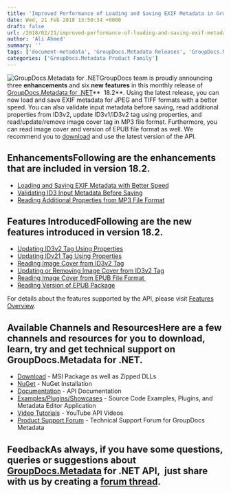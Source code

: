 ```yaml
---
title: 'Improved Performance of Loading and Saving EXIF Metadata in GroupDocs.Metadata for .NET 18.2'
date: Wed, 21 Feb 2018 13:50:34 +0000
draft: false
url: /2018/02/21/improved-performance-of-loading-and-saving-exif-metadata-in-groupdocs.metadata-for-.net-18.2/
author: 'Ali Ahmed'
summary: ''
tags: ['document-metadata', 'GroupDocs.Metadata Releases', 'GroupDocs.Metadata', 'GroupDocs.Metadata for .NET']
categories: ['GroupDocs.Metadata Product Family']
---
```


![GroupDocs.Metadata for .NET](http://blog.groupdocs.com/wp-content/uploads/sites/4/2017/06/groupdocs-metadata-net.png "GroupDocs-Metadata-theme-100x100")GroupDocs team is proudly announcing three **enhancements** and six **new** **features** in this monthly release of [GroupDocs.Metadata for .NET](https://products.groupdocs.com/metadata/net)**  18.2**. Using the latest release, you can now load and save EXIF metadata for JPEG and TIFF formats with a better speed. You can also validate input metadata before saving, read additional properties from ID3v2, update ID3v1/ID3v2 tag using properties, and read/update/remove image cover tag in MP3 file format. Furthermore, you can read image cover and version of EPUB file format as well. We recommend you to [download](https://downloads.groupdocs.com/metadata/net/new-releases/groupdocs.metadata-for-.net-18.2/) and use the latest version of the API.

## EnhancementsFollowing are the enhancements that are included in version **18.2**.

*   [Loading and Saving EXIF Metadata with Better Speed](https://docs.groupdocs.com/metadata/net)
*   [Validating ID3 Input Metadata Before Saving](https://docs.groupdocs.com/metadata/net)
*   [Reading Additional Properties from MP3 File Format](https://docs.groupdocs.com/metadata/net)

## Features IntroducedFollowing are the new features introduced in version **18.2**.

*   [Updating ID3v2 Tag Using Properties](https://docs.groupdocs.com/metadata/net)
*   [Updating IDv21 Tag Using Properties](https://docs.groupdocs.com/metadata/net)
*   [Reading Image Cover from ID3v2 Tag](https://docs.groupdocs.com/metadata/net)
*   [Updating or Removing Image Cover from ID3v2 Tag](https://docs.groupdocs.com/metadata/net)
*   [Reading Image Cover from EPUB File Format ](https://docs.groupdocs.com/metadata/net)
*   [Reading Version of EPUB Package](https://docs.groupdocs.com/metadata/net)

For details about the features supported by the API, please visit [Features Overview](https://docs.groupdocs.com/display/metadatanet/Features+Overview).

## Available Channels and ResourcesHere are a few channels and resources for you to download, learn, try and get technical support on GroupDocs.Metadata for .NET.

*   [Download](https://downloads.groupdocs.com/metadata/net/new-releases/groupdocs.metadata-for-.net-18.2/ "GroupDocs.Metadata MSI") - MSI Package as well as Zipped DLLs
*   [NuGet](https://www.nuget.org/packages/GroupDocs.Metadata/ "GroupDocs.Metadata Nuget Package") - NuGet Installation
*   [Documentation](https://docs.groupdocs.com/display/metadatanet/Getting+Started "Metadata API documentation") - API Documentation
*   [Examples/Plugins/Showcases](https://github.com/groupdocs-metadata/GroupDocs.Metadata-for-.NET/tree/master/Examples "How to use Metadata API") - Source Code Examples, Plugins, and Metadata Editor Application
*   [Video Tutorials](https://www.youtube.com/watch?v=hOJ0eOtuWUs&list=PL25CTxMCj5vOw2EECdY7g2z4O2odafxC_ "Metadata API YouTube Tutorials") - YouTube API Videos
*   [Product Support Forum](https://forum.groupdocs.com/c/metadata) - Technical Support Forum for GroupDocs Metadata

## FeedbackAs always, if you have some questions, queries or suggestions about [GroupDocs.Metadata](https://products.groupdocs.com/metadata/net ".NET Metadata API") for .NET API,  just share with us by creating a [forum thread](https://forum.groupdocs.com/c/metadata).






